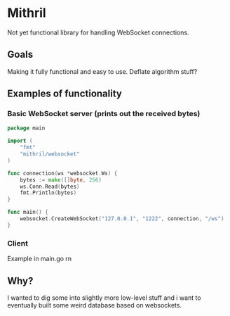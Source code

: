 # Mithril
Not yet functional library for handling WebSocket connections.

## Goals
Making it fully functional and easy to use.
Deflate algorithm stuff?

## Examples of functionality

### Basic WebSocket server (prints out the received bytes)
```go
package main

import (
	"fmt"
	"mithril/websocket"
)

func connection(ws *websocket.Ws) {
	bytes := make([]byte, 256)
	ws.Conn.Read(bytes)
	fmt.Println(bytes)
}

func main() {
	websocket.CreateWebSocket("127.0.0.1", "1222", connection, "/ws")
}
```

### Client

Example in main.go rn

## Why?
I wanted to dig some into slightly more low-level stuff and i want to eventually built some weird database based on websockets.


